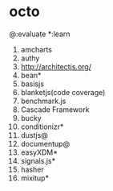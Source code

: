 octo
====

@:evaluate
*:learn

1. amcharts
2. authy
3. http://architectjs.org/
4. bean*
5. basisjs
6. blanketjs(code coverage)
7. benchmark.js
8. Cascade Framework
9. bucky
10. conditionizr*
11. dustjs@
12. documentup@
13. easyXDM*
14. signals.js*
15. hasher
16. mixitup*
